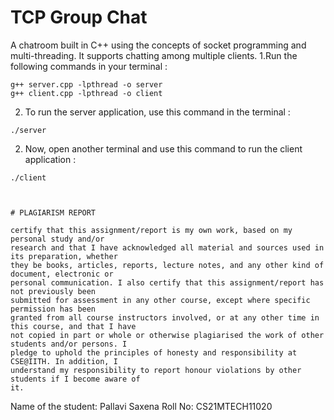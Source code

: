 # TCP Group Chat

A chatroom built in C++ using the concepts of socket programming and multi-threading. It supports chatting among multiple clients.
1.Run the following commands in your terminal :
```
g++ server.cpp -lpthread -o server
g++ client.cpp -lpthread -o client
```
2. To run the server application, use this command in the terminal :
```
./server
```

2. Now, open another terminal and use this command to run the client application :
```
./client



# PLAGIARISM REPORT

certify that this assignment/report is my own work, based on my personal study and/or
research and that I have acknowledged all material and sources used in its preparation, whether
they be books, articles, reports, lecture notes, and any other kind of document, electronic or
personal communication. I also certify that this assignment/report has not previously been
submitted for assessment in any other course, except where specific permission has been
granted from all course instructors involved, or at any other time in this course, and that I have
not copied in part or whole or otherwise plagiarised the work of other students and/or persons. I
pledge to uphold the principles of honesty and responsibility at CSE@IITH. In addition, I
understand my responsibility to report honour violations by other students if I become aware of
it.

```
Name of the student: Pallavi Saxena
Roll No: CS21MTECH11020
```

